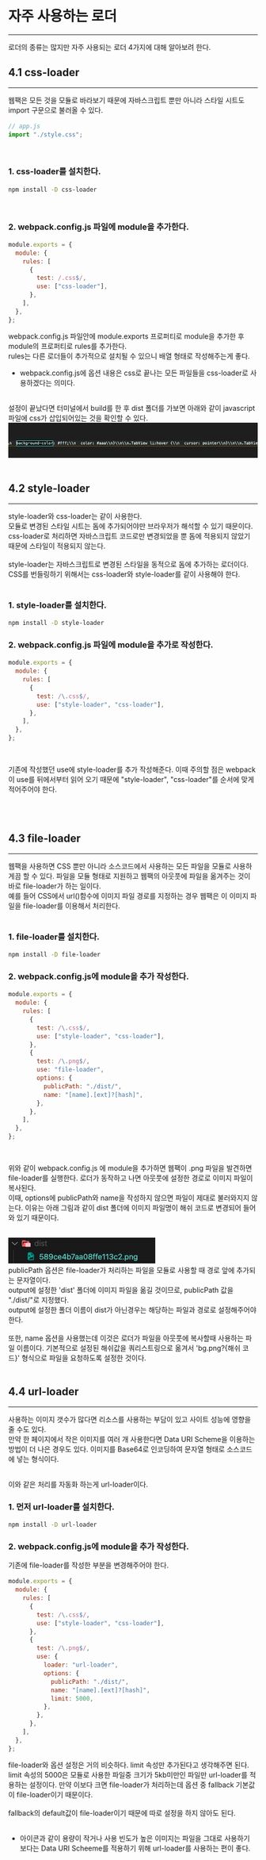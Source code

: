 # 자주 사용하는 로더

---

로더의 종류는 많지만 자주 사용되는 로더 4가지에 대해 알아보려 한다.

## 4.1 css-loader

---

웹팩은 모든 것을 모듈로 바라보기 때문에 자바스크립트 뿐만 아니라 스타일 시트도 import 구문으로 불러올 수 있다.

```javascript
// app.js
import "./style.css";
```

<br />

### 1. css-loader를 설치한다.

```bash
npm install -D css-loader
```

<br />

### 2. webpack.config.js 파일에 module을 추가한다.

```javascript
module.exports = {
  module: {
    rules: [
      {
        test: /.css$/,
        use: ["css-loader"],
      },
    ],
  },
};
```

webpack.config.js 파일안에 module.exports 프로퍼티로 module을 추가한 후 module의 프로퍼티로 rules를 추가한다.
<br />
rules는 다른 로더들이 추가적으로 설치될 수 있으니 배열 형태로 작성해주는게 좋다.
<br />

- webpack.config.js에 옵션 내용은 css로 끝나는 모든 파일들을 css-loader로 사용하겠다는 의미다.

<br />
설정이 끝났다면 터미널에서 build를 한 후 dist 폴더를 가보면 아래와 같이 javascript 파일에 css가 삽입되어있는 것을 확인할 수 있다.

<img src="./css-loader.png" />
<br /><br />

## 4.2 style-loader

---

style-loader와 css-loader는 같이 사용한다.
<br />
모듈로 변경된 스타일 시트는 돔에 추가되어야만 브라우저가 해석할 수 있기 때문이다. css-loader로 처리하면 자바스크립트 코드로만 변경되었을 뿐 돔에 적용되지 않았기 때문에 스타일이 적용되지 않는다.
<br /><br />
style-loader는 자바스크립트로 변경된 스타일을 동적으로 돔에 추가하는 로더이다. CSS를 번들링하기 위해서는 css-loader와 style-loader를 같이 사용해야 한다.
<br /><br />

### 1. style-loader를 설치한다.

```bash
npm install -D style-loader
```

### 2. webpack.config.js 파일에 module을 추가로 작성한다.

```javascript
module.exports = {
  module: {
    rules: [
      {
        test: /\.css$/,
        use: ["style-loader", "css-loader"],
      },
    ],
  },
};
```

<br />

기존에 작성했던 use에 style-loader를 추가 작성해준다. 이때 주의할 점은 webpack이 use를 뒤에서부터 읽어 오기 때문에 "style-loader", "css-loader"를 순서에 맞게 적어주어야 한다.

<br /><br />

## 4.3 file-loader

---

웹팩을 사용하면 CSS 뿐만 아니라 소스코드에서 사용하는 모든 파일을 모듈로 사용하게끔 할 수 있다. 파일을 모듈 형태로 지원하고 웹팩의 아웃풋에 파일을 옮겨주는 것이 바로 file-loader가 하는 일이다.
<br />
예를 들어 CSS에서 url()함수에 이미지 파일 경로를 지정하는 경우 웹팩은 이 이미지 파일을 file-loader를 이용해서 처리한다.
<br /><br />

### 1. file-loader를 설치한다.

```bash
npm install -D file-loader
```

### 2. webpack.config.js에 module을 추가 작성한다.

```javascript
module.exports = {
  module: {
    rules: [
      {
        test: /\.css$/,
        use: ["style-loader", "css-loader"],
      },
      {
        test: /\.png$/,
        use: "file-loader",
        options: {
          publicPath: "./dist/",
          name: "[name].[ext]?[hash]",
        },
      },
    ],
  },
};
```

<br />

위와 같이 webpack.config.js 에 module을 추가하면 웹팩이 .png 파일을 발견하면 file-loader를 실행한다. 로더가 동작하고 나면 아웃풋에 설정한 경로로 이미지 파일이 복사된다.
<br />
이때, options에 publicPath와 name을 작성하지 않으면 파일이 제대로 불러와지지 않는다. 이유는 아래 그림과 같이 dist 폴더에 이미지 파일명이 해쉬 코드로 변경되어 들어와 있기 때문이다.
<br /><br />

<img src="./file-loader.png" />

<br />
publicPath 옵션은 file-loader가 처리하는 파일을 모듈로 사용할 때 경로 앞에 추가되는 문자열이다.
<br />
output에 설정한 'dist' 폴더에 이미지 파일을 옮길 것이므로, publicPath 값을 "./dist/"로 지정했다. 
<br />
output에 설정한 폴더 이름이 dist가 아닌경우는 해당하는 파일과 경로로 설정해주어야 한다.
<br /><br />
또한, name 옵션을 사용했는데 이것은 로더가 파일을 아웃풋에 복사할때 사용하는 파일 이름이다. 기본적으로 설정된 해쉬값을 쿼리스트링으로 옮겨서 'bg.png?{해쉬 코드}' 형식으로 파일을 요청하도록 설정한 것이다.
<br /><br />

## 4.4 url-loader

---

사용하는 이미지 갯수가 많다면 리소스를 사용하는 부담이 있고 사이트 성능에 영향을 줄 수도 있다.
<br />
만약 한 페이지에서 작은 이미지를 여러 개 사용한다면 Data URI Scheme을 이용하는 방법이 더 나은 경우도 있다. 이미지를 Base64로 인코딩하여 문자열 형태로 소스코드에 넣는 형식이다.
<br /><br />

이와 같은 처리를 자동화 하는게 url-loader이다.

### 1. 먼저 url-loader를 설치한다.

```bash
npm install -D url-loader
```

### 2. webpack.config.js에 module을 추가 작성한다.

기존에 file-loader를 작성한 부분을 변경해주어야 한다.

```javascript
module.exports = {
  module: {
    rules: [
      {
        test: /\.css$/,
        use: ["style-loader", "css-loader"],
      },
      {
        test: /\.png$/,
        use: {
          loader: "url-loader",
          options: {
            publicPath: "./dist/",
            name: "[name].[ext]?[hash]",
            limit: 5000,
          },
        },
      },
    ],
  },
};
```

file-loader와 옵션 설정은 거의 비슷하다. limit 속성만 추가된다고 생각해주면 된다.
<br />
limit 속성의 5000은 모듈로 사용한 파일중 크기가 5kb미만인 파일만 url-loader를 적용하는 설정이다. 만약 이보다 크면 file-loader가 처리하는데 옵션 중 fallback 기본값이 file-loader이기 때문이다.
<br /><br />
fallback의 default값이 file-loader이기 때문에 따로 설정을 하지 않아도 된다.
<br /><br />

- 아이콘과 같이 용량이 작거나 사용 빈도가 높은 이미지는 파일을 그대로 사용하기 보다는 Data URI Scheeme를 적용하기 위해 url-loader를 사용하는 편이 좋다.
